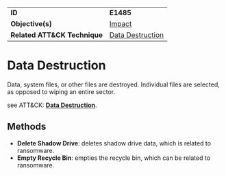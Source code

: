 |||
|---------|------------------------|
|**ID**|**E1485**|
|**Objective(s)**| [Impact](https://github.com/MBCProject/mbc-markdown/tree/master/impact)|
|**Related ATT&CK Technique**|[Data Destruction](https://attack.mitre.org/techniques/T1485/)| 


Data Destruction
================
Data, system files, or other files are destroyed. Individual files are selected, as opposed to wiping an entire sector.

see ATT&CK: [**Data Destruction**](https://attack.mitre.org/techniques/T1485/).

Methods
-------
* **Delete Shadow Drive**: deletes shadow drive data, which is related to ransomware.
* **Empty Recycle Bin**: empties the recycle bin, which can be related to ransomware.

